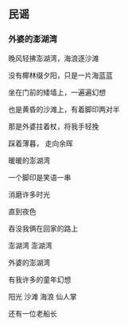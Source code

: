 


## 民谣

### 外婆的澎湖湾

晚风轻拂澎湖湾，海浪逐沙滩

没有椰林缀夕阳，只是一片海蓝蓝

坐在门前的矮墙上，一遍遍幻想

也是黄昏的沙滩上，有着脚印两对半

那是外婆拄着杖，将我手轻挽

踩着薄暮， 走向余晖

暖暖的澎湖湾

一个脚印是笑语一串

消磨许多时光

直到夜色

吞没我俩在回家的路上

澎湖湾 澎湖湾

外婆的澎湖湾

有我许多的童年幻想

阳光  沙滩 海浪 仙人掌

还有一位老船长
